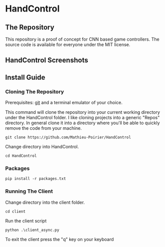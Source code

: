 # HandControl

## The Repository 

This repository is a proof of concept for CNN based game controllers. The source code is available for everyone under the MIT license.

## HandControl Screenshots

## Install Guide

### Cloning The Repository
Prerequisites: [git](https://git-scm.com/book/en/v2/Getting-Started-Installing-Git) and a terminal emulator of your choice.

This command will clone the repository into your current working directory under the HandControl folder. I like cloning projects into a generic "Repos" directory. In general clone it into a directory where you'll be able to quickly remove the code from your machine.
```
git clone https://github.com/Mathieu-Poirier/HandControl
```
Change directory into HandControl.
```
cd HandControl
```
### Packages
```
pip install -r packages.txt
```
### Running The Client
Change directory into the client folder.
```
cd client
```
Run the client script
```
python .\client_async.py
```
To exit the client press the "q" key on your keyboard
